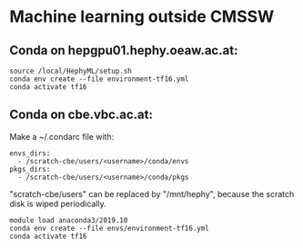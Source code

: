 # Machine learning outside CMSSW

## Conda on hepgpu01.hephy.oeaw.ac.at:
```
source /local/HephyML/setup.sh
conda env create --file environment-tf16.yml
conda activate tf16
```

## Conda on cbe.vbc.ac.at:
Make a ~/.condarc file with:
```
envs_dirs:
  - /scratch-cbe/users/<username>/conda/envs
pkgs_dirs:
  - /scratch-cbe/users/<username>/conda/pkgs
```

"scratch-cbe/users" can be replaced by "/mnt/hephy", because the scratch disk is wiped periodically.

```
module load anaconda3/2019.10
conda env create --file envs/environment-tf16.yml
conda activate tf16
```
